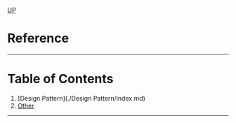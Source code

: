 [UP](../index.md)

# Reference

---
# Table of Contents
1. [Design Pattern](./Design Pattern/index.md)
2. [Other](./Other/ServiceTest.md)
---
